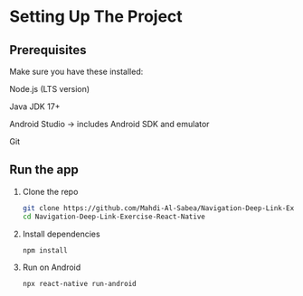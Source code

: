 # Setting Up The Project

## Prerequisites
Make sure you have these installed:

Node.js (LTS version)

Java JDK 17+

Android Studio → includes Android SDK and emulator

Git

## Run the app

1. Clone the repo
   ```bash
   git clone https://github.com/Mahdi-Al-Sabea/Navigation-Deep-Link-Exercise-React-Native.git
   cd Navigation-Deep-Link-Exercise-React-Native
   ```

2. Install dependencies
   ```bash
   npm install
   ```

3. Run on Android
   ```bash
   npx react-native run-android
   ```
